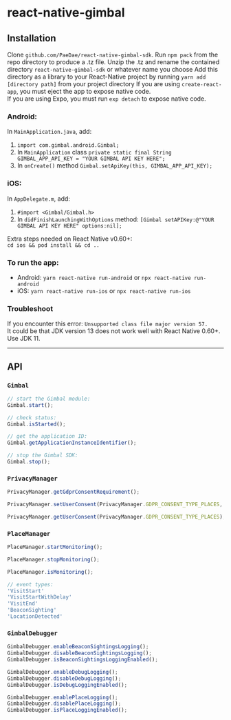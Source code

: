 # react-native-gimbal

## Installation
Clone `github.com/PaeDae/react-native-gimbal-sdk`. 
Run `npm pack` from the repo directory to produce a .tz file.
Unzip the .tz and rename the contained directory `react-native-gimbal-sdk` or whatever name you choose
Add this directory as a library to your React-Native project by running `yarn add [directory path]`  from your project directory
If you are using `create-react-app`, you must eject the app to expose native code.  
If you are using Expo, you must run `exp detach` to expose native code.

### Android:
In `MainApplication.java`, add:
1. `import com.gimbal.android.Gimbal;`
1. In `MainApplication` class
    `private static final String GIMBAL_APP_API_KEY = "YOUR GIMBAL API KEY HERE";`
1. In `onCreate()` method
    `Gimbal.setApiKey(this, GIMBAL_APP_API_KEY);`

### iOS:
In `AppDelegate.m`, add:
1. `#import <Gimbal/Gimbal.h>`
1. In `didFinishLaunchingWithOptions` method:
    `[Gimbal setAPIKey:@"YOUR GIMBAL API KEY HERE" options:nil];`

Extra steps needed on React Native v0.60+:  
`cd ios && pod install && cd ..`

### To run the app:
* Android: `yarn react-native run-android` or `npx react-native run-android`
* iOS: `yarn react-native run-ios` or `npx react-native run-ios`
    
### Troubleshoot
If you encounter this error: `Unsupported class file major version 57.`  
It could be that JDK version 13 does not work well with React Native 0.60+. Use JDK 11.

----

## API

### `Gimbal`

```js
// start the Gimbal module:
Gimbal.start();

// check status:
Gimbal.isStarted();

// get the application ID:
Gimbal.getApplicationInstanceIdentifier();

// stop the Gimbal SDK:
Gimbal.stop();
```


### `PrivacyManager`

```js
PrivacyManager.getGdprConsentRequirement();

PrivacyManager.setUserConsent(PrivacyManager.GDPR_CONSENT_TYPE_PLACES, stateValue);

PrivacyManager.getUserConsent(PrivacyManager.GDPR_CONSENT_TYPE_PLACES);
```


### `PlaceManager`

```js
PlaceManager.startMonitoring();

PlaceManager.stopMonitoring();

PlaceManager.isMonitoring();

// event types:
'VisitStart'
'VisitStartWithDelay'
'VisitEnd'
'BeaconSighting'
'LocationDetected'
```


### `GimbalDebugger`

```js
GimbalDebugger.enableBeaconSightingsLogging();
GimbalDebugger.disableBeaconSightingsLogging();
GimbalDebugger.isBeaconSightingsLoggingEnabled();

GimbalDebugger.enableDebugLogging();
GimbalDebugger.disableDebugLogging();
GimbalDebugger.isDebugLoggingEnabled();

GimbalDebugger.enablePlaceLogging();
GimbalDebugger.disablePlaceLogging();
GimbalDebugger.isPlaceLoggingEnabled();
```
